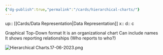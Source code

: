 ```yaml
---
{"dg-publish":true,"permalink":"/cards/hierarchical-charts/"}
---
```


up:: [[Cards/Data Representation\|Data Representation]] 
x:: 
d:: c

Graphical
Top-Down format
It is an organizational chart 
Can include names
It shows reporting relationships (Who reports to who?)


![Hierarchical Charts.17-06-2023.png](/img/user/Extras/Images/Hierarchical%20Charts.17-06-2023.png)